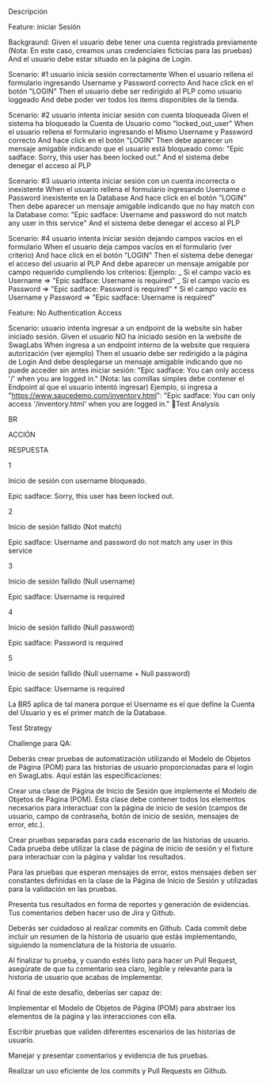 Descripción

Feature: iniciar Sesión

Backgraund: Given el usuario debe tener una cuenta registrada previamente (Nota: En este caso, creamos unas credenciales ficticias para las pruebas)
And el usuario debe estar situado en la página de Login.

Scenario: #1 usuario inicia sesión correctamente When el usuario rellena el formulario ingresando Username y Password correcto And hace click en el
botón "LOGIN" Then el usuario debe ser redirigido al PLP como usuario loggeado And debe poder ver todos los items disponibles de la tienda.

Scenario: #2 usuario intenta iniciar sesión con cuenta bloqueada Given el sistema ha bloqueado la Cuenta de Usuario como "locked_out_user" When el
usuario rellena el formulario ingresando el Mismo Username y Password correcto And hace click en el botón "LOGIN" Then debe aparecer un mensaje
amigable indicando que el usuario está bloqueado como: "Epic sadface: Sorry, this user has been locked out." And el sistema debe denegar el acceso al
PLP

Scenario: #3 usuario intenta iniciar sesión con un cuenta incorrecta o inexistente When el usuario rellena el formulario ingresando Username o
Password inexistente en la Database And hace click en el botón "LOGIN" Then debe aparecer un mensaje amigable indicando que no hay match con la
Database como: "Epic sadface: Username and password do not match any user in this service" And el sistema debe denegar el acceso al PLP

Scenario: #4 usuario intenta iniciar sesión dejando campos vacíos en el formulario When el usuario deja campos vacíos en el formulario (ver criterio)
And hace click en el botón "LOGIN" Then el sistema debe denegar el acceso del usuario al PLP And debe aparecer un mensaje amigable por campo requerido
cumpliendo los criterios: Ejemplo: _ Si el campo vacío es Username => "Epic sadface: Username is required" _ Si el campo vacío es Password => "Epic
sadface: Password is required" \* Si el campo vacío es Username y Password => "Epic sadface: Username is required"

Feature: No Authentication Access

Scenario: usuario intenta ingresar a un endpoint de la website sin haber iniciado sesión. Given el usuario NO ha iniciado sesión en la website de
SwagLabs When ingresa a un endpoint interno de la website que requiera autorización (ver ejemplo) Then el usuario debe ser redirigido a la página de
Login And debe desplegarse un mensaje amigable indicando que no puede acceder sin antes iniciar sesión: "Epic sadface: You can only access '/' when
you are logged in." (Nota: las comillas simples debe contener el Endpoint al que el usuario intentó ingresar) Ejemplo, si ingresa a
"https://www.saucedemo.com/inventory.html": "Epic sadface: You can only access '/inventory.html' when you are logged in." 🔬Test Analysis

BR

ACCIÓN

RESPUESTA

1

Inicio de sesión con username bloqueado.

Epic sadface: Sorry, this user has been locked out.

2

Inicio de sesión fallido (Not match)

Epic sadface: Username and password do not match any user in this service

3

Inicio de sesión fallido (Null username)

Epic sadface: Username is required

4

Inicio de sesión fallido (Null password)

Epic sadface: Password is required

5

Inicio de sesión fallido (Null username + Null password)

Epic sadface: Username is required

La BR5 aplica de tal manera porque el Username es el que define la Cuenta del Usuario y es el primer match de la Database.

Test Strategy

Challenge para QA:

Deberás crear pruebas de automatización utilizando el Modelo de Objetos de Página (POM) para las historias de usuario proporcionadas para el login en
SwagLabs. Aquí están las especificaciones:

Crear una clase de Página de Inicio de Sesión que implemente el Modelo de Objetos de Página (POM). Esta clase debe contener todos los elementos
necesarios para interactuar con la página de inicio de sesión (campos de usuario, campo de contraseña, botón de inicio de sesión, mensajes de error,
etc.).

Crear pruebas separadas para cada escenario de las historias de usuario. Cada prueba debe utilizar la clase de página de inicio de sesión y el fixture
para interactuar con la página y validar los resultados.

Para las pruebas que esperan mensajes de error, estos mensajes deben ser constantes definidas en la clase de la Página de Inicio de Sesión y
utilizadas para la validación en las pruebas.

Presenta tus resultados en forma de reportes y generación de evidencias. Tus comentarios deben hacer uso de Jira y Github.

Deberás ser cuidadoso al realizar commits en Github. Cada commit debe incluir un resumen de la historia de usuario que estás implementando, siguiendo
la nomenclatura de la historia de usuario.

Al finalizar tu prueba, y cuando estés listo para hacer un Pull Request, asegúrate de que tu comentario sea claro, legible y relevante para la
historia de usuario que acabas de implementar.

Al final de este desafío, deberías ser capaz de:

Implementar el Modelo de Objetos de Página (POM) para abstraer los elementos de la página y las interacciones con ella.

Escribir pruebas que validen diferentes escenarios de las historias de usuario.

Manejar y presentar comentarios y evidencia de tus pruebas.

Realizar un uso eficiente de los commits y Pull Requests en Github.
